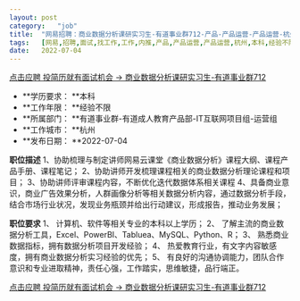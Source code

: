 ```yaml
---
layout:	post
category:	"job"
title:	"网易招聘：商业数据分析课研实习生-有道事业群712-产品-产品运营-产品运营-杭州本科经验不限"
tags:	[网易,招聘,面试,找工作,工作,内推,产品,产品运营,产品运营,杭州,本科,经验不限]
date:	2022-07-04
---
```


[点击应聘 投简历就有面试机会 -> 商业数据分析课研实习生-有道事业群712](http://mobile.bole.netease.com/bole/boleDetail?id=41303&employeeId=346f03c3cda5f04c&key=all)



- **学历要求： **本科
- **工作年限： **经验不限
- **所属部门： **有道事业群-有道成人教育产品部-IT互联网项目组-运营组
- **工作城市： **杭州
- **发布日期： **2022-07-04



**职位描述**
1、协助梳理与制定讲师网易云课堂《商业数据分析》课程大纲、课程产品手册、课程笔记；
2、协助讲师开发梳理课程相关的商业数据分析理论课程和项目；
3、协助讲师评审课程内容，不断优化迭代数据体系相关课程
4、具备商业意识，商业广告效果分析，人群画像分析等相关数据分析内容，通过数据分析手段，结合市场行业状况，发现业务瓶颈并给出行动建议，形成报告，推动业务发展；



**职位要求**
1、 计算机、软件等相关专业的本科以上学历；
2、 了解主流的商业数据分析工具，Excel、PowerBI、Tabluea、MySQL、Python、R；
3、  熟悉商业数据指标，拥有数据分析项目开发经验；
4、  热爱教育行业，有文字内容敏感度，拥有商业数据分析实习经验的优先；
5、  有良好的沟通协调能力，团队合作意识和专业进取精神，责任心强，工作踏实，思维敏捷，品行端正。



[点击应聘 投简历就有面试机会 -> 商业数据分析课研实习生-有道事业群712](http://mobile.bole.netease.com/bole/boleDetail?id=41303&employeeId=346f03c3cda5f04c&key=all)